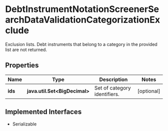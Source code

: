 

# DebtInstrumentNotationScreenerSearchDataValidationCategorizationExclude

Exclusion lists. Debt instruments that belong to a category in the provided list are not returned.

## Properties

Name | Type | Description | Notes
------------ | ------------- | ------------- | -------------
**ids** | **java.util.Set&lt;BigDecimal&gt;** | Set of category identifiers. |  [optional]


## Implemented Interfaces

* Serializable


